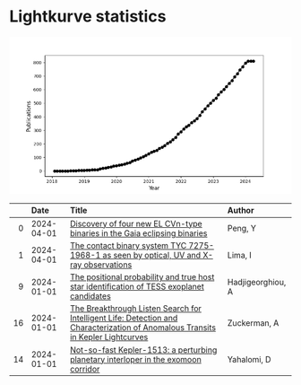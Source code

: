 
<h1>Lightkurve statistics</h1>
  
![publications](lightkurve-publications.png)  
  
|    | Date       | Title                                                                                                                                                                                             | Author            |
|---:|:-----------|:--------------------------------------------------------------------------------------------------------------------------------------------------------------------------------------------------|:------------------|
|  0 | 2024-04-01 | [Discovery of four new EL CVn-type binaries in the Gaia eclipsing binaries](https://ui.adsabs.harvard.edu/abs/2024NewA..10702153P/abstract)                                                       | Peng, Y           |
|  1 | 2024-04-01 | [The contact binary system TYC 7275-1968-1 as seen by optical, UV and X-ray observations](https://ui.adsabs.harvard.edu/abs/2024NewA..10702145L/abstract)                                         | Lima, I           |
|  9 | 2024-01-01 | [The positional probability and true host star identification of TESS exoplanet candidates](https://ui.adsabs.harvard.edu/abs/2024MNRAS.527.4018H/abstract)                                       | Hadjigeorghiou, A |
| 16 | 2024-01-01 | [The Breakthrough Listen Search for Intelligent Life: Detection and Characterization of Anomalous Transits in Kepler Lightcurves](https://ui.adsabs.harvard.edu/abs/2024AJ....167...20Z/abstract) | Zuckerman, A      |
| 14 | 2024-01-01 | [Not-so-fast Kepler-1513: a perturbing planetary interloper in the exomoon corridor](https://ui.adsabs.harvard.edu/abs/2024MNRAS.527..620Y/abstract)                                              | Yahalomi, D       |
